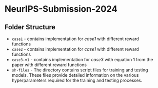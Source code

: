 # NeurIPS-Submission-2024

## Folder Structure

- `case1` - contains implementation for _case1_ with different reward functions
- `case2` - contains implementation for _case1_ with different reward functions
- `case3-v1` - contains implementation for _case3_ with equation 1 from the paper with different reward functions
- `sh-files` - The directory contains script files for training and testing models. These files provide detailed information on the various hyperparameters required for the training and testing processes.
